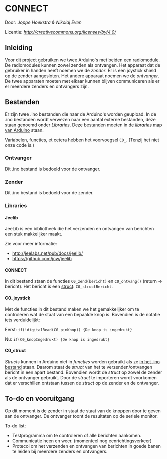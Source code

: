 # C0NNECT

Door: *Joppe Hoekstra & Nikolaj Even*

Licentie: *http://creativecommons.org/licenses/by/4.0/*

## Inleiding

Voor dit project gebruiken we twee Arduino's met beiden een radiomodule. De radiomodules kunnen zowel zenden als ontvangen. Het apparaat dat de gebruiker in handen heeft noemen we de *zender*. Er is een joystick shield op de zender aangesloten. Het andere apparaat noemen we de *ontvanger*. De twee apparaten moeten met elkaar kunnen blijven communiceren als er er meerdere zenders en ontvangers zijn.

## Bestanden

Er zijn twee .ino bestanden die naar de Arduino's worden geupload. In de .ino bestanden wordt verwezen naar een aantal externe bestanden, deze staan genoemd onder *Libraries*. Deze bestanden moeten in [de *libraries* map van Arduino](https://www.arduino.cc/en/Hacking/Libraries) staan.

Variabelen, functies, et cetera hebben het voorvoegsel `C0_`. (Tenzij het niet onze code is.)

### Ontvanger
Dit .ino bestand is bedoeld voor de ontvanger.

### Zender
Dit .ino bestand is bedoeld voor de zender.

### Libraries

#### Jeelib
JeeLib is een bibliotheek die het verzenden en ontvangen van berichten een stuk makkelijker maakt.

Zie voor meer informatie:
- http://jeelabs.net/pub/docs/jeelib/
- https://github.com/jcw/jeelib

#### C0NNECT

In dit bestand staan de functies `C0_zend(bericht)` en `C0_ontvang()` (return -> bericht). Het bericht is een [struct](#c0_struct): `C0_structBericht`.

#### C0_joystick

Met de functies in dit bestand maken we het gemakkelijker om te controleren wat de staat van een bepaalde knop is. Bovendien is de notatie iets verduidelijkt:

Eerst: `if(!digitalRead(C0_pinKnop)) {De knop is ingedrukt}`

Nu: `if(C0_knopIngedrukt) {De knop is ingedrukt}`

#### C0_struct
*Structs* kunnen in Arduino niet in *functies* worden gebruikt als ze [in het .ino bestand](http://stackoverflow.com/questions/17493354/arduino-struct-pointer-as-function-parameter) staan. Daarom staat de *struct* van het te verzenden/ontvangen bericht in een apart bestand. Bovendien wordt de *struct* op zowel de zender als de ontvanger gebruikt. Door de *struct* te importeren wordt voorkomen dat er verschillen ontstaan tussen de *struct* op de zender en de ontvanger.

## To-do en vooruitgang
Op dit moment is de zender in staat de staat van de knoppen door te geven aan de ontvanger. De ontvanger toont de resultaten op de seriele monitor.

To-do list:
- Testprogramma om te controleren of alle berichten aankomen.
- Communicatie heen en weer. (momenteel nog eenrichtingsverkeer)
- Protecol om het verzenden en ontvangen van berichten in goede banen te leiden bij meerdere zenders en ontvangers.
